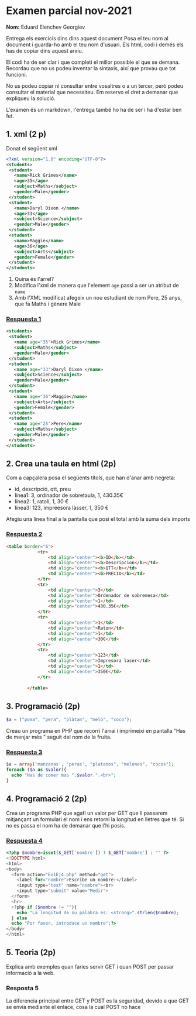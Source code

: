 # Examen parcial nov-2021

**Nom:** Eduard Elenchev Georgiev

Entrega els exercicis dins dins aquest document
Posa el teu nom al document i guarda-ho amb el teu nom d'usuari.
Els html, codi i demés els has de copiar dins aquest arxiu.


El codi ha de ser clar i que completi el millor possible el que se demana. 
Recordau que no us podeu inventar la sintaxis, així que provau que tot
funcioni.

No us podeu copiar ni consultar entre vosaltres o a un tercer, però podeu consultar el material que necessiteu. Em reservo el dret a demanar que expliqueu la solució.

L'examen és un markdown, l'entrega també ho ha de ser i ha d'estar ben fet.


## 1.  xml (2 p)

Donat el següent xml

```xml
<?xml version="1.0" encoding="UTF-8"?>
<students>
 <student>
   <name>Rick Grimes</name>
   <age>35</age>
   <subject>Maths</subject>
   <gender>Male</gender>
 </student>
 <student>
   <name>Daryl Dixon </name>
   <age>33</age>
   <subject>Science</subject>
   <gender>Male</gender>
 </student>
 <student>
   <name>Maggie</name>
   <age>36</age>
   <subject>Arts</subject>
   <gender>Female</gender>
 </student>
</students>
``` 

1. Quina és l'arrel?
2. Modifica l'xml de manera que l'element `age` passi a ser un atribut de `name`
3. Amb l'XML modificat afegeix un nou estudiant de nom Pere, 25 anys, que fa Maths i gènere Male

### [Respuesta 1](Ex1Ej1.xml)
```xml
<students>
 <student>
   <name age="35">Rick Grimes</name>
   <subject>Maths</subject>
   <gender>Male</gender>
 </student>
 <student>
   <name age="33">Daryl Dixon </name>
   <subject>Science</subject>
   <gender>Male</gender>
 </student>
 <student>
   <name age="36">Maggie</name>
   <subject>Arts</subject>
   <gender>Female</gender>
 </student>
 <student>
   <name age="25">Pere</name>
   <subject>Maths</subject>
   <gender>Male</gender>
 </student>
</students>
``` 

## 2. Crea una taula en html (2p)

Com a capçalera posa el següents títols, que han d'anar amb negreta:

* id, descripció, qtt, preu
* línea1: 3, ordinador de sobretaula, 1, 430.35€
* línea2: 1, ratolí, 1, 30 €
* línea3: 123, impreesora làsser, 1, 350   €

Afegiu una línea final a la pantalla que posi el total amb la suma dels imports

### [Respuesta 2](Ex1Ej2.html)
```html
<table border="6">
            <tr>
                <td align="center"><b>ID</b></td>
                <td align="center"><b>Descripcion</b></td>
                <td align="center"><b>QTT</b></td>
                <td align="center"><b>PRECIO</b></td>
            </tr>
            <tr>
                <td align="center">3</td>
                <td align="center">Ordenador de sobremesa</td>
                <td align="center">1</td>
                <td align="center">430.35€</td>
            </tr>
            <tr>
                <td align="center">1</td>
                <td align="center">Raton</td>
                <td align="center">1</td>
                <td align="center">30€</td>
            </tr>
            <tr>
                <td align="center">123</td>
                <td align="center">Impresora laser</td>
                <td align="center">1</td>
                <td align="center">350€</td>
            </tr>
            
        </table>
``` 

## 3. Programació (2p)

```php
$a = ("poma", "pera", "plàtan", "meló", "coco");
```

Creau un programa en PHP que recorri l'arrai i imprimeixi en pantalla "Has de menjar més " seguit del nom de la fruita.

### [Respuesta 3](Ex1Ej3.php)
```php
$a = array('manzanas', 'peras', "platanos", "melones", "cocos");
foreach ($a as $valor){
  echo "Has de comer mas ".$valor.".<br>";
}
```


## 4. Programació 2 (2p)

Crea un programa PHP que agafi un valor per GET que li passarem mitjançant un formulari el nom i ens retorni la longitud en lletres que té.
Si no es passa el nom ha de demanar que l'hi posis.


### [Respuesta 4](Ex1Ej4.php)
```php
<?php $nombre=isset($_GET['nombre']) ? $_GET['nombre'] : "" ?>
<!DOCTYPE html>
<html>
<body>
  <form action="Ex1Ej4.php" method="get">
    <label for="nombre">Escribe un nombre:</label>
    <input type="text" name="nombre"><br>
    <input type="submit" value="Medir">
  </form>
  <hr>
  <?php if ($nombre != ""){
    echo "La longitud de su palabra es: <strong>".strlen($nombre); 
  } else
  echo "Por favor, introduce un nombre";?>
</body>
</html>
```

## 5. Teoria (2p)

Explica amb exemples quan faries servir GET i quan POST per passar informació a la web.

### Resposta 5

La diferencia principal entre GET y POST es la seguridad, devido a que GET se envia mediante el enlace, cosa la cual POST no hace

